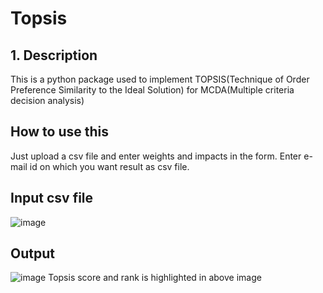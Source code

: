 # Topsis
## 1. Description

This is a python package used to implement TOPSIS(Technique of Order Preference Similarity to the Ideal Solution) for MCDA(Multiple criteria decision analysis)

## How to use this
Just upload a csv file and enter weights and impacts in the form.
Enter e-mail id on which you want result as csv file.
## Input csv file
![image](https://github.com/itsgurpreetsingh/Topsis/assets/79744977/076628cc-88d1-469a-b400-e7183680e47e)
## Output
![image](https://github.com/itsgurpreetsingh/Topsis/assets/79744977/0cf495a0-6660-48a6-a693-baa96b26143b)
Topsis score and rank is highlighted in above image







